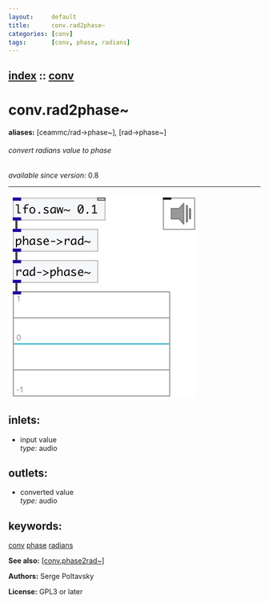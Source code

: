 ```yaml
---
layout:     default
title:      conv.rad2phase~
categories: [conv]
tags:       [conv, phase, radians]
---
```

[index](index.html) :: [conv](category_conv.html)
---

# conv.rad2phase~
**aliases:** [ceammc/rad-&gt;phase\~], [rad-&gt;phase\~]


###### convert radians value to phase

*available since version:* 0.8

---




[![example](../examples/img/conv.rad2phase~.jpg)](../examples/pd/conv.rad2phase~.pd)









## inlets:

* input value<br>
_type:_ audio



## outlets:

* converted value<br>
_type:_ audio



## keywords:

[conv](keywords/conv.html)
[phase](keywords/phase.html)
[radians](keywords/radians.html)



**See also:**
[\[conv.phase2rad~\]](conv.phase2rad~.html)




**Authors:** Serge Poltavsky




**License:** GPL3 or later





